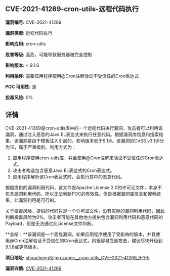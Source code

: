 ## CVE-2021-41269-cron-utils-远程代码执行

**漏洞编号:** CVE-2021-41269

**漏洞类型:** 远程代码执行

**影响应用:** cron-utils

**危害等级:** 高危，可能导致服务器被完全控制

**影响版本:** < 9.1.6

**利用条件:** 需要应用程序使用@Cron注解验证不受信任的Cron表达式

**POC 可用性:** 是

**投毒风险:** 0%

## 详情

CVE-2021-41269是cron-utils库中的一个远程代码执行漏洞。攻击者可以利用该漏洞，通过注入恶意的Java EL表达式来执行任意代码。根据漏洞库信息和搜索结果，该漏洞是由于模板注入引起的，影响版本低于9.1.6。该漏洞的CVSS v3.1评分为10，属于严重级别。利用方式为：

1.  应用程序使用cron-utils库，并且使用@Cron注解来验证不受信任的Cron表达式。
2.  攻击者构造包含恶意Java EL表达式的Cron表达式。
3.  应用程序解析该Cron表达式时，会执行其中的恶意代码。

根据提供的漏洞利用代码，该文件是Apache License 2.0的许可证文件，本身不包含漏洞利用代码，所以无法判断POC的有效性。但是根据漏洞库信息和搜索结果，此漏洞利用是可行的。

关于投毒风险，提供的代码只是一个许可证文件，没有实际的漏洞利用代码，因此判断投毒风险为0%。攻击者可能在其他地方提供包含漏洞利用代码和恶意代码的Payload，但是无法通过此License文件判断。

**总结：**该漏洞是一个高危漏洞，如果应用程序使用了受影响的版本，并且使用@Cron注解验证不受信任的Cron表达式，则很容易受到攻击，建议尽快升级到9.1.6或更高版本。

**项目地址:** [shoucheng3/jmrozanec__cron-utils_CVE-2021-41269_9-1-5](https://github.com/shoucheng3/jmrozanec__cron-utils_CVE-2021-41269_9-1-5)

**漏洞详情:** [CVE-2021-41269](https://nvd.nist.gov/vuln/detail/CVE-2021-41269)